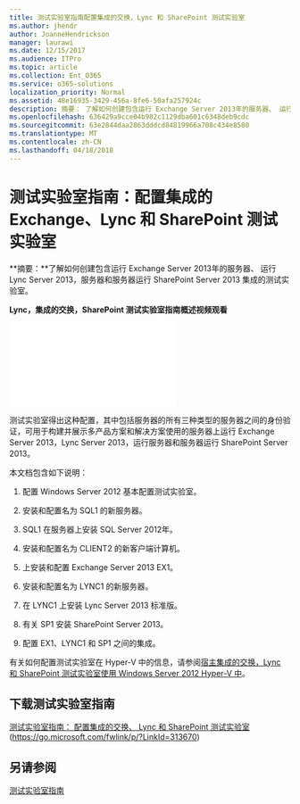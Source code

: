 ```yaml
---
title: 测试实验室指南配置集成的交换，Lync 和 SharePoint 测试实验室
ms.author: jhendr
author: JoanneHendrickson
manager: laurawi
ms.date: 12/15/2017
ms.audience: ITPro
ms.topic: article
ms.collection: Ent_O365
ms.service: o365-solutions
localization_priority: Normal
ms.assetid: 48e16935-3429-456a-8fe6-50afa257924c
description: 摘要： 了解如何创建包含运行 Exchange Server 2013年的服务器、 运行 Lync Server 2013，服务器和服务器运行 SharePoint Server 2013 集成的测试实验室。
ms.openlocfilehash: 636429a9cce04b982c1129dba601c6348deb9cdc
ms.sourcegitcommit: 63e2844daa2863dddcd84819966a708c434e8580
ms.translationtype: MT
ms.contentlocale: zh-CN
ms.lasthandoff: 04/18/2018
---
```

# <a name="test-lab-guide-configure-an-integrated-exchange-lync-and-sharepoint-test-lab"></a>测试实验室指南：配置集成的 Exchange、Lync 和 SharePoint 测试实验室

 **摘要：**了解如何创建包含运行 Exchange Server 2013年的服务器、 运行 Lync Server 2013，服务器和服务器运行 SharePoint Server 2013 集成的测试实验室。
 
**Lync，集成的交换，SharePoint 测试实验室指南概述视频观看**

<iframe src="//videoplayercdn.osi.office.net/hub/?csid=ux-cms-en-us-msoffice&uuid=8d1f00cc-b8b1-4394-9367-0cc9765e380a&AutoPlayVideo=false" frameborder= "0" marginwidth= "0" marginheight= "0" scrolling= "no" allowfullscreen= "" ></iframe>

 
测试实验室得出这种配置，其中包括服务器的所有三种类型的服务器之间的身份验证，可用于构建并展示多产品方案和解决方案使用的服务器上运行 Exchange Server 2013，Lync Server 2013，运行服务器和服务器运行 SharePoint Server 2013。
  
本文档包含如下说明：
  
1. 配置 Windows Server 2012 基本配置测试实验室。
    
2. 安装和配置名为 SQL1 的新服务器。
    
3. SQL1 在服务器上安装 SQL Server 2012年。
    
4. 安装和配置名为 CLIENT2 的新客户端计算机。
    
5. 上安装和配置 Exchange Server 2013 EX1。
    
6. 安装和配置名为 LYNC1 的新服务器。
    
7. 在 LYNC1 上安装 Lync Server 2013 标准版。
    
8. 有关 SP1 安装 SharePoint Server 2013。
    
9. 配置 EX1、LYNC1 和 SP1 之间的集成。
    
有关如何配置测试实验室在 Hyper-V 中的信息，请参阅[宿主集成的交换，Lync 和 SharePoint 测试实验室使用 Windows Server 2012 Hyper-V 中](https://social.technet.microsoft.com/wiki/contents/articles/18483.hosting-the-integrated-exchange-lync-and-sharepoint-test-lab-with-windows-server-2012-hyper-v.aspx)。
  
## <a name="download-the-test-lab-guide"></a>下载测试实验室指南

[测试实验室指南： 配置集成的交换、 Lync 和 SharePoint 测试实验室](https://go.microsoft.com/fwlink/p/?LinkId=313670)(https://go.microsoft.com/fwlink/p/?LinkId=313670)
  
## <a name="see-also"></a>另请参阅

[测试实验室指南](https://go.microsoft.com/fwlink/p/?LinkId=202817)




